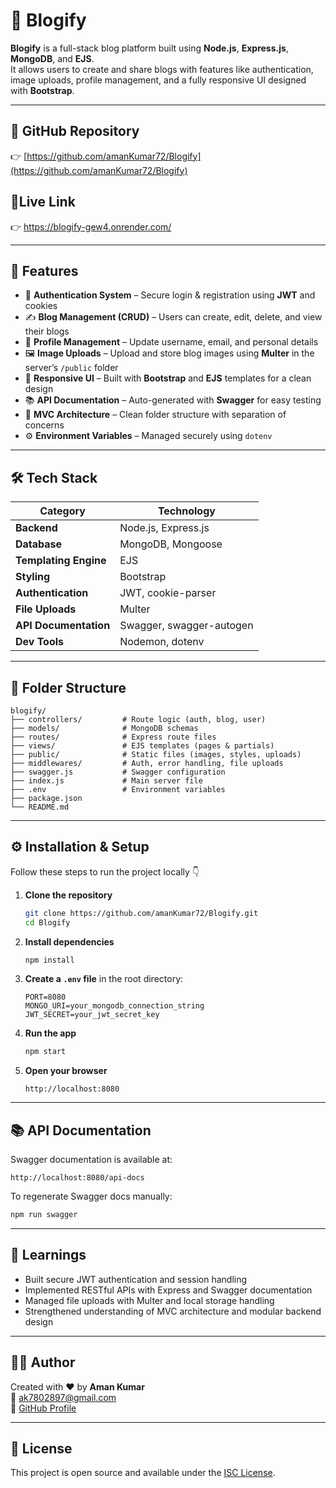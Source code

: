# 📝 Blogify

**Blogify** is a full-stack blog platform built using **Node.js**, **Express.js**, **MongoDB**, and **EJS**.  
It allows users to create and share blogs with features like authentication, image uploads, profile management, and a fully responsive UI designed with **Bootstrap**.

---

## 🔗 GitHub Repository

👉 [https://github.com/amanKumar72/Blogify](https://github.com/amanKumar72/Blogify)

## 🔗Live Link

👉  https://blogify-gew4.onrender.com/

---

## 🚀 Features

- 🔐 **Authentication System** – Secure login & registration using **JWT** and cookies  
- ✍️ **Blog Management (CRUD)** – Users can create, edit, delete, and view their blogs  
- 👤 **Profile Management** – Update username, email, and personal details  
- 🖼️ **Image Uploads** – Upload and store blog images using **Multer** in the server’s `/public` folder  
- 🎨 **Responsive UI** – Built with **Bootstrap** and **EJS** templates for a clean design  
- 📚 **API Documentation** – Auto-generated with **Swagger** for easy testing  
- 🧩 **MVC Architecture** – Clean folder structure with separation of concerns  
- ⚙️ **Environment Variables** – Managed securely using `dotenv`

---

## 🛠 Tech Stack

| Category | Technology |
|-----------|-------------|
| **Backend** | Node.js, Express.js |
| **Database** | MongoDB, Mongoose |
| **Templating Engine** | EJS |
| **Styling** | Bootstrap |
| **Authentication** | JWT, cookie-parser |
| **File Uploads** | Multer |
| **API Documentation** | Swagger, swagger-autogen |
| **Dev Tools** | Nodemon, dotenv |

---

## 📁 Folder Structure

```
blogify/
├── controllers/         # Route logic (auth, blog, user)
├── models/              # MongoDB schemas
├── routes/              # Express route files
├── views/               # EJS templates (pages & partials)
├── public/              # Static files (images, styles, uploads)
├── middlewares/         # Auth, error handling, file uploads
├── swagger.js           # Swagger configuration
├── index.js             # Main server file
├── .env                 # Environment variables
├── package.json
└── README.md
```

---

## ⚙️ Installation & Setup

Follow these steps to run the project locally 👇

1. **Clone the repository**
   ```bash
   git clone https://github.com/amanKumar72/Blogify.git
   cd Blogify
   ```

2. **Install dependencies**
   ```bash
   npm install
   ```

3. **Create a `.env` file** in the root directory:
   ```env
   PORT=8080
   MONGO_URI=your_mongodb_connection_string
   JWT_SECRET=your_jwt_secret_key
   ```

4. **Run the app**
   ```bash
   npm start
   ```

5. **Open your browser**
   ```
   http://localhost:8080
   ```

---

## 📚 API Documentation

Swagger documentation is available at:

```
http://localhost:8080/api-docs
```

To regenerate Swagger docs manually:
```bash
npm run swagger
```

---

## 🧠 Learnings

- Built secure JWT authentication and session handling  
- Implemented RESTful APIs with Express and Swagger documentation  
- Managed file uploads with Multer and local storage handling  
- Strengthened understanding of MVC architecture and modular backend design  

---

## 🧑‍💻 Author

Created with ❤️ by **Aman Kumar**  
📧 [ak7802897@gmail.com](mailto:ak7802897@gmail.com)  
🔗 [GitHub Profile](https://github.com/amanKumar72)

---

## 📜 License

This project is open source and available under the [ISC License](LICENSE).
